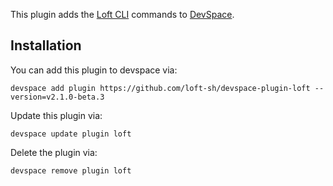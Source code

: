 This plugin adds the [Loft CLI](https://github.com/loft-sh/loft) commands to [DevSpace](https://github.com/loft-sh/devspace). 

## Installation

You can add this plugin to devspace via:
```
devspace add plugin https://github.com/loft-sh/devspace-plugin-loft --version=v2.1.0-beta.3
```

Update this plugin via:
```
devspace update plugin loft
```

Delete the plugin via:
```
devspace remove plugin loft
```
